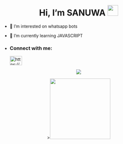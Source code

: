                                  
 <h1 align="center">    Hi, I’m SANUWA <img src="https://github.com/TheDudeThatCode/TheDudeThatCode/blob/master/Assets/Hi.gif" width="35px"></h1>

- 👀 I’m interested on whatsapp bots

- 🌱 I’m currently learning JAVASCRIPT
- <h3 align="left">Connect with me:</h3><p>   <a href="https://instagram.com/__.sanuwa.__" target="blank"><img align="center" src="https://raw.githubusercontent.com/rahuldkjain/github-profile-readme-generator/master/src/images/icons/Social/instagram.svg" alt="https://www.instagram.com/__.sanuwa.__/" height="30" width="40" /></a>
</p>


 <p align="center"> <a href="https://github.com/sanuwaofficial"><img src="https://github-profile-trophy.vercel.app/?username=sanuwaofficial"></a></p>
<p align="center">><img src="https://media.baamboozle.com/uploads/images/125798/1630553326_444721_gif-url.gif" width="200"> </p>
